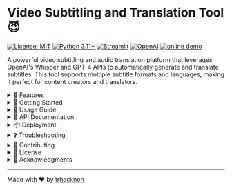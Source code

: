 # Video Subtitling and Translation Tool 😈

[![License: MIT](https://img.shields.io/badge/License-MIT-yellow.svg)](https://opensource.org/licenses/MIT)
[![Python 3.11+](https://img.shields.io/badge/python-3.11+-blue.svg)](https://www.python.org/downloads/)
[![Streamlit](https://img.shields.io/badge/Streamlit-1.40.0-FF4B4B.svg)](https://streamlit.io)
[![OpenAI](https://img.shields.io/badge/OpenAI-Whisper%20%26%20GPT--4-00A67E.svg)](https://openai.com)
[![online demo](https://img.shields.io/badge/Streamlit-1.40.0-FF4B4B.svg)](https://subtool-trkn.replit.app)

A powerful video subtitling and audio translation platform that leverages OpenAI's Whisper and GPT-4 APIs to automatically generate and translate subtitles. This tool supports multiple subtitle formats and languages, making it perfect for content creators and translators.

<details>
<summary>🌟 Features</summary>

- **Automatic Transcription**: Uses OpenAI's Whisper API for accurate speech-to-text conversion
- **Multi-language Translation**: Supports translation to 20+ languages including:
  - English, Spanish, French, German, Italian
  - Portuguese, Chinese, Japanese, Korean
  - Russian, Arabic, Hindi, Dutch, Polish
  - Turkish, Vietnamese, Thai, Swedish
  - Danish, Finnish
- **Multiple Subtitle Formats**:
  - SRT (SubRip)
  - WebVTT
  - ASS/SSA
  - MicroDVD SUB
- **Batch Processing**: Process multiple videos simultaneously
- **Timing Adjustment Tools**:
  - Global offset adjustment
  - Duration scaling
  - Individual segment timing
- **Preview Functionality**:
  - Integrated video player with subtitle overlay
  - Side-by-side text comparison
- **SEO Optimized**: Semantic HTML structure with meta tags
</details>

<details>
<summary>🚀 Getting Started</summary>

### System Requirements

- Python 3.11 or higher
- 2GB RAM minimum
- 1GB free disk space
- Modern web browser (Chrome, Firefox, Safari)

### Prerequisites

- Python 3.11+
- OpenAI API key
- Streamlit account (for deployment)

### Installation

1. Clone the repository:
```bash
git clone https://github.com/yourusername/vidsubai.git
cd vidsubai
```

2. Install dependencies:
```bash
pip install streamlit openai moviepy
```

3. Set up environment variables:
```bash
export OPENAI_API_KEY='your-api-key'
```

### Local Development

Run the application locally:
```bash
streamlit run main.py
```

The application will be available at `http://localhost:5000`

### Configuration

Create `.streamlit/config.toml`:
```toml
[server]
headless = true
address = "0.0.0.0"
port = 5000

[theme]
primaryColor = "#00ffbb"
backgroundColor = "#111111"
secondaryBackgroundColor = "#2b2b2b"
textColor = "#ffffff"
font = "sans serif"
```
</details>

<details>
<summary>📖 Usage Guide</summary>

### Single Video Processing

1. Upload your video file (supported formats: MP4, MOV, AVI, MKV)
2. Select target language for translation
3. Choose desired subtitle format
4. Click "Process Video"
5. Download generated subtitles in original and translated languages

Example:
```python
# Upload video and process
video_file = "example.mp4"
target_language = "Spanish"
subtitle_format = "srt"

# Generated subtitles will be available for download
original_subs = "example_original.srt"
translated_subs = "example_spanish.srt"
```

### Batch Processing

1. Upload multiple video files
2. Configure language and format settings
3. Process all videos simultaneously
4. Download subtitles individually or as a zip file

Example:
```python
# Process multiple videos
video_files = ["video1.mp4", "video2.mp4", "video3.mp4"]
target_language = "French"
subtitle_format = "vtt"

# Results will be available as individual files or zip archive
download_zip = "batch_subtitles.zip"
```

### Timing Adjustments

1. Use global offset to shift all subtitles
2. Apply duration scaling to adjust timing
3. Fine-tune individual segment timings
4. Preview changes in real-time

Example:
```python
# Adjust timing
offset_seconds = 2.5  # Delay subtitles by 2.5 seconds
scale_factor = 1.1   # Stretch duration by 10%
```
</details>

<details>
<summary>🔧 API Documentation</summary>

### OpenAI Service

```python
class OpenAIService:
    def transcribe_audio(self, audio_file_path: str) -> List[Dict[str, Any]]:
        """
        Transcribe audio using Whisper API
        
        Args:
            audio_file_path (str): Path to audio file
            
        Returns:
            List[Dict]: List of transcribed segments with timing
        """
        
    def translate_text(self, text: str, target_language: str) -> str:
        """
        Translate text using GPT-4
        
        Args:
            text (str): Text to translate
            target_language (str): Target language code
            
        Returns:
            str: Translated text
        """
```

### Subtitle Service

```python
class SubtitleService:
    def create_subtitles(self, segments: List[dict], format: str, fps: float = 23.976) -> str:
        """
        Create subtitles in specified format
        
        Args:
            segments (List[dict]): List of subtitle segments
            format (str): Subtitle format (srt, vtt, ass, sub)
            fps (float): Frames per second for SUB format
            
        Returns:
            str: Formatted subtitle content
        """
```

### Media Service

```python
class MediaService:
    def extract_audio(self, video_path: str) -> str:
        """
        Extract audio from video file
        
        Args:
            video_path (str): Path to video file
            
        Returns:
            str: Path to extracted audio file
        """
```

### Timing Service

```python
class TimingService:
    def adjust_global_offset(self, segments: List[Dict[str, Any]], offset_seconds: float) -> List[Dict[str, Any]]:
        """
        Adjust all subtitle timings
        
        Args:
            segments (List[Dict]): List of subtitle segments
            offset_seconds (float): Time offset in seconds
            
        Returns:
            List[Dict]: Adjusted segments
        """
```
</details>

<details>
<summary>📦 Deployment</summary>

### Deploying on Replit

1. Create a new Replit project
2. Upload project files or connect to GitHub
3. Set environment variables:
   - Add `OPENAI_API_KEY` in Replit Secrets
4. Install dependencies:
   ```bash
   python -m pip install streamlit openai moviepy
   ```
5. Configure `.streamlit/config.toml`:
   ```toml
   [server]
   headless = true
   address = "0.0.0.0"
   port = 5000
   ```
6. Run the application
7. Configure custom domain (optional)

The application will be automatically deployed and accessible via Replit's hosting.
</details>

<details>
<summary>❓ Troubleshooting</summary>

### Common Issues

1. **OpenAI API Error**
   ```
   Solution: Verify API key is set correctly in environment variables
   ```

2. **Video Processing Failed**
   ```
   Solution: Check video file format and size (max 25MB)
   ```

3. **Subtitle Timing Issues**
   ```
   Solution: Use timing adjustment tools in the interface
   ```

4. **Memory Errors**
   ```
   Solution: Process smaller video files or reduce batch size
   ```

### Performance Optimization

1. Use compressed video files
2. Process videos in smaller batches
3. Clear browser cache regularly
4. Use recommended video formats (MP4)
</details>

<details>
<summary>🤝 Contributing</summary>

Contributions are welcome! Please follow these steps:

1. Fork the repository
2. Create a feature branch (`git checkout -b feature/amazing-feature`)
3. Commit your changes (`git commit -m 'Add amazing feature'`)
4. Push to the branch (`git push origin feature/amazing-feature`)
5. Open a Pull Request

### Development Guidelines

- Follow PEP 8 style guide
- Add unit tests for new features
- Update documentation as needed
- Use type hints and docstrings
- Include examples for new features
</details>

<details>
<summary>📄 License</summary>

This project is licensed under the MIT License - see the [LICENSE](LICENSE) file for details.

```
MIT License

Copyright (c) 2024 trhacknon

Permission is hereby granted, free of charge, to any person obtaining a copy
of this software and associated documentation files (the "Software"), to deal
in the Software without restriction, including without limitation the rights
to use, copy, modify, merge, publish, distribute, sublicense, and/or sell
copies of the Software, and to permit persons to whom the Software is
furnished to do so, subject to the following conditions:

The above copyright notice and this permission notice shall be included in all
copies or substantial portions of the Software.

THE SOFTWARE IS PROVIDED "AS IS", WITHOUT WARRANTY OF ANY KIND, EXPRESS OR
IMPLIED, INCLUDING BUT NOT LIMITED TO THE WARRANTIES OF MERCHANTABILITY,
FITNESS FOR A PARTICULAR PURPOSE AND NONINFRINGEMENT. IN NO EVENT SHALL THE
AUTHORS OR COPYRIGHT HOLDERS BE LIABLE FOR ANY CLAIM, DAMAGES OR OTHER
LIABILITY, WHETHER IN AN ACTION OF CONTRACT, TORT OR OTHERWISE, ARISING FROM,
OUT OF OR IN CONNECTION WITH THE SOFTWARE OR THE USE OR OTHER DEALINGS IN THE
SOFTWARE.
```
</details>

<details>
<summary>🙏 Acknowledgments</summary>

- OpenAI for Whisper and GPT-4 APIs
- Streamlit for the web framework
- MoviePy for video processing
- All contributors and users of this tool
</details>

---
Made with ❤️ by [trhacknon](https://github.com/tucommenceapousser)
